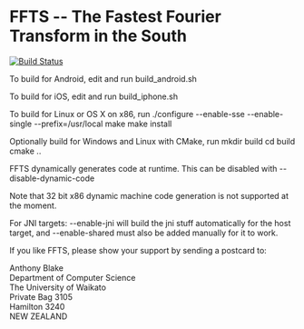 # FFTS -- The Fastest Fourier Transform in the South

[![Build Status](https://travis-ci.org/linkotec/ffts.svg?branch=master)](https://travis-ci.org/linkotec/ffts)

To build for Android, edit and run build_android.sh

To build for iOS, edit and run build_iphone.sh 

To build for Linux or OS X on x86, run 
  ./configure --enable-sse --enable-single --prefix=/usr/local
  make
  make install

Optionally build for Windows and Linux with CMake, run
  mkdir build
  cd build
  cmake ..
  
FFTS dynamically generates code at runtime. This can be disabled with 
--disable-dynamic-code

Note that 32 bit x86 dynamic machine code generation is not supported at the moment.

For JNI targets: --enable-jni will build the jni stuff automatically for
the host target, and --enable-shared must also be added manually for it to
work.

If you like FFTS, please show your support by sending a postcard to:

Anthony Blake<br>
Department of Computer Science<br>
The University of Waikato<br>
Private Bag 3105<br>
Hamilton 3240<br>
NEW ZEALAND
